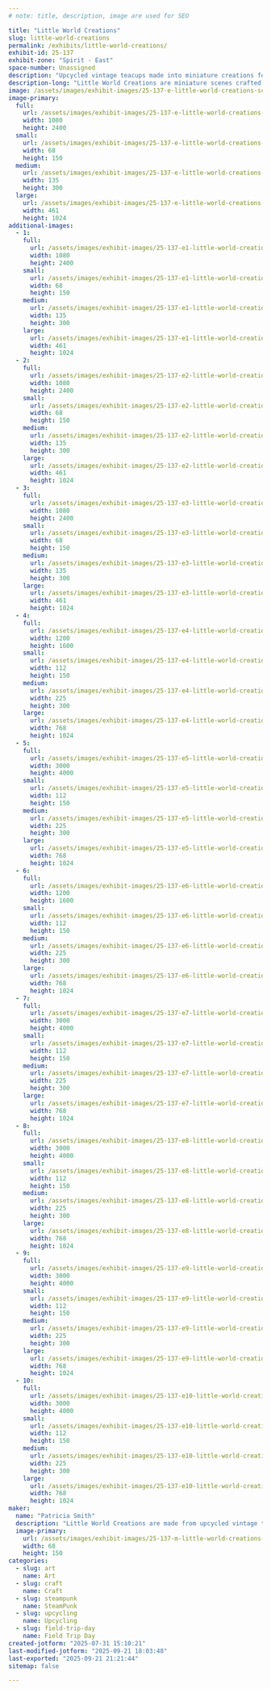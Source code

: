 ```yaml
---
# note: title, description, image are used for SEO

title: "Little World Creations"
slug: little-world-creations
permalink: /exhibits/little-world-creations/
exhibit-id: 25-137
exhibit-zone: "Spirit - East"
space-number: Unassigned
description: "Upcycled vintage teacups made into miniature creations for small display."
description-long: "Little World Creations are miniature scenes crafted from vintage English & antique American teacups with saucers. Each design is one of a kind, whatever inspires me on any given day! I do all the creations myself & can create special holiday varieties & made to order occasions."
image: /assets/images/exhibit-images/25-137-e-little-world-creations-screenshot-20250731-144443-files-by-google-3526-135x300.png
image-primary: 
  full:
    url: /assets/images/exhibit-images/25-137-e-little-world-creations-screenshot-20250731-144443-files-by-google-3526-full.png
    width: 1080
    height: 2400
  small:
    url: /assets/images/exhibit-images/25-137-e-little-world-creations-screenshot-20250731-144443-files-by-google-3526-68x150.png
    width: 68
    height: 150
  medium:
    url: /assets/images/exhibit-images/25-137-e-little-world-creations-screenshot-20250731-144443-files-by-google-3526-135x300.png
    width: 135
    height: 300
  large:
    url: /assets/images/exhibit-images/25-137-e-little-world-creations-screenshot-20250731-144443-files-by-google-3526-461x1024.png
    width: 461
    height: 1024
additional-images: 
  - 1:
    full:
      url: /assets/images/exhibit-images/25-137-e1-little-world-creations-screenshot-20250731-144620-files-by-google-9092-full.png
      width: 1080
      height: 2400
    small:
      url: /assets/images/exhibit-images/25-137-e1-little-world-creations-screenshot-20250731-144620-files-by-google-9092-68x150.png
      width: 68
      height: 150
    medium:
      url: /assets/images/exhibit-images/25-137-e1-little-world-creations-screenshot-20250731-144620-files-by-google-9092-135x300.png
      width: 135
      height: 300
    large:
      url: /assets/images/exhibit-images/25-137-e1-little-world-creations-screenshot-20250731-144620-files-by-google-9092-461x1024.png
      width: 461
      height: 1024
  - 2:
    full:
      url: /assets/images/exhibit-images/25-137-e2-little-world-creations-screenshot-20250731-144633-files-by-google-8254-full.png
      width: 1080
      height: 2400
    small:
      url: /assets/images/exhibit-images/25-137-e2-little-world-creations-screenshot-20250731-144633-files-by-google-8254-68x150.png
      width: 68
      height: 150
    medium:
      url: /assets/images/exhibit-images/25-137-e2-little-world-creations-screenshot-20250731-144633-files-by-google-8254-135x300.png
      width: 135
      height: 300
    large:
      url: /assets/images/exhibit-images/25-137-e2-little-world-creations-screenshot-20250731-144633-files-by-google-8254-461x1024.png
      width: 461
      height: 1024
  - 3:
    full:
      url: /assets/images/exhibit-images/25-137-e3-little-world-creations-screenshot-20250731-144519-files-by-google-3313-full.png
      width: 1080
      height: 2400
    small:
      url: /assets/images/exhibit-images/25-137-e3-little-world-creations-screenshot-20250731-144519-files-by-google-3313-68x150.png
      width: 68
      height: 150
    medium:
      url: /assets/images/exhibit-images/25-137-e3-little-world-creations-screenshot-20250731-144519-files-by-google-3313-135x300.png
      width: 135
      height: 300
    large:
      url: /assets/images/exhibit-images/25-137-e3-little-world-creations-screenshot-20250731-144519-files-by-google-3313-461x1024.png
      width: 461
      height: 1024
  - 4:
    full:
      url: /assets/images/exhibit-images/25-137-e4-little-world-creations-img-20220319-132028782-hdr-full.jpg
      width: 1200
      height: 1600
    small:
      url: /assets/images/exhibit-images/25-137-e4-little-world-creations-img-20220319-132028782-hdr-112x150.jpg
      width: 112
      height: 150
    medium:
      url: /assets/images/exhibit-images/25-137-e4-little-world-creations-img-20220319-132028782-hdr-225x300.jpg
      width: 225
      height: 300
    large:
      url: /assets/images/exhibit-images/25-137-e4-little-world-creations-img-20220319-132028782-hdr-768x1024.jpg
      width: 768
      height: 1024
  - 5:
    full:
      url: /assets/images/exhibit-images/25-137-e5-little-world-creations-img-20220319-132939798-full.jpg
      width: 3000
      height: 4000
    small:
      url: /assets/images/exhibit-images/25-137-e5-little-world-creations-img-20220319-132939798-112x150.jpg
      width: 112
      height: 150
    medium:
      url: /assets/images/exhibit-images/25-137-e5-little-world-creations-img-20220319-132939798-225x300.jpg
      width: 225
      height: 300
    large:
      url: /assets/images/exhibit-images/25-137-e5-little-world-creations-img-20220319-132939798-768x1024.jpg
      width: 768
      height: 1024
  - 6:
    full:
      url: /assets/images/exhibit-images/25-137-e6-little-world-creations-img-20220319-131804529-hdr-full.jpg
      width: 1200
      height: 1600
    small:
      url: /assets/images/exhibit-images/25-137-e6-little-world-creations-img-20220319-131804529-hdr-112x150.jpg
      width: 112
      height: 150
    medium:
      url: /assets/images/exhibit-images/25-137-e6-little-world-creations-img-20220319-131804529-hdr-225x300.jpg
      width: 225
      height: 300
    large:
      url: /assets/images/exhibit-images/25-137-e6-little-world-creations-img-20220319-131804529-hdr-768x1024.jpg
      width: 768
      height: 1024
  - 7:
    full:
      url: /assets/images/exhibit-images/25-137-e7-little-world-creations-img-20220515-121659086-hdr-full.jpg
      width: 3000
      height: 4000
    small:
      url: /assets/images/exhibit-images/25-137-e7-little-world-creations-img-20220515-121659086-hdr-112x150.jpg
      width: 112
      height: 150
    medium:
      url: /assets/images/exhibit-images/25-137-e7-little-world-creations-img-20220515-121659086-hdr-225x300.jpg
      width: 225
      height: 300
    large:
      url: /assets/images/exhibit-images/25-137-e7-little-world-creations-img-20220515-121659086-hdr-768x1024.jpg
      width: 768
      height: 1024
  - 8:
    full:
      url: /assets/images/exhibit-images/25-137-e8-little-world-creations-img-20220319-125734786-full.jpg
      width: 3000
      height: 4000
    small:
      url: /assets/images/exhibit-images/25-137-e8-little-world-creations-img-20220319-125734786-112x150.jpg
      width: 112
      height: 150
    medium:
      url: /assets/images/exhibit-images/25-137-e8-little-world-creations-img-20220319-125734786-225x300.jpg
      width: 225
      height: 300
    large:
      url: /assets/images/exhibit-images/25-137-e8-little-world-creations-img-20220319-125734786-768x1024.jpg
      width: 768
      height: 1024
  - 9:
    full:
      url: /assets/images/exhibit-images/25-137-e9-little-world-creations-img-20231210-133822882-hdr-full.jpg
      width: 3000
      height: 4000
    small:
      url: /assets/images/exhibit-images/25-137-e9-little-world-creations-img-20231210-133822882-hdr-112x150.jpg
      width: 112
      height: 150
    medium:
      url: /assets/images/exhibit-images/25-137-e9-little-world-creations-img-20231210-133822882-hdr-225x300.jpg
      width: 225
      height: 300
    large:
      url: /assets/images/exhibit-images/25-137-e9-little-world-creations-img-20231210-133822882-hdr-768x1024.jpg
      width: 768
      height: 1024
  - 10:
    full:
      url: /assets/images/exhibit-images/25-137-e10-little-world-creations-img-20231210-133507472-hdr-full.jpg
      width: 3000
      height: 4000
    small:
      url: /assets/images/exhibit-images/25-137-e10-little-world-creations-img-20231210-133507472-hdr-112x150.jpg
      width: 112
      height: 150
    medium:
      url: /assets/images/exhibit-images/25-137-e10-little-world-creations-img-20231210-133507472-hdr-225x300.jpg
      width: 225
      height: 300
    large:
      url: /assets/images/exhibit-images/25-137-e10-little-world-creations-img-20231210-133507472-hdr-768x1024.jpg
      width: 768
      height: 1024
maker: 
  name: "Patricia Smith"
  description: "Little World Creations are made from upcycled vintage teacups into miniature designs reflecting nature, animals, fairies & holiday decorations. All original one of a kind creations."
  image-primary:
    url: /assets/images/exhibit-images/25-137-m-little-world-creations-screenshot-20250731-144625-files-by-google-7679-68x150.png
    width: 68
    height: 150
categories: 
  - slug: art
    name: Art
  - slug: craft
    name: Craft
  - slug: steampunk
    name: SteamPunk
  - slug: upcycling
    name: Upcycling
  - slug: field-trip-day
    name: Field Trip Day
created-jotform: "2025-07-31 15:10:21"
last-modified-jotform: "2025-09-21 18:03:48"
last-exported: "2025-09-21 21:21:44"
sitemap: false

---
```

